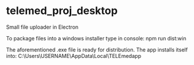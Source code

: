 # telemed_proj_desktop
Small file uploader in Electron

To package files into a windows installer type in console:
npm run dist:win

The aforementioned .exe file is ready for distribution. The app installs itself into:
C:\Users\USERNAME\AppData\Local\TELEmedapp
